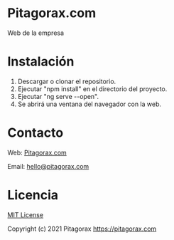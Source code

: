 # Pitagorax.com
Web de la empresa

# Instalación
1. Descargar o clonar el repositorio.
2. Ejecutar "npm install" en el directorio del proyecto.
3. Ejecutar "ng serve --open".
4. Se abrirá una ventana del navegador con la web.

# Contacto
Web: [Pitagorax.com](https://www.pitagorax.com)

Email: hello@pitagorax.com

# Licencia
[MIT License](https://opensource.org/licenses/MIT)

Copyright (c) 2021 Pitagorax <https://pitagorax.com>





